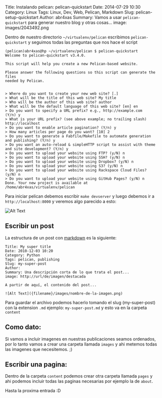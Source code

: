Title: Instalando pelican: pelican-quickstart
Date: 2014-07-29 10:30
Category: Linux
Tags: Linux, Dev, Web, Pelican, Markdown
Slug: pelican-setup-quickstart
Author: abr4xas
Summary: Vamos a usar ```pelican-quickstart``` para generar nuestro blog y otras cosas...
image: images/2043492.png

Dentro de nuestro directorio ```~/virtualenv/pelican``` escribimos ```pelican-quickstart``` y seguimos todas las preguntas que nos hace el script


```
(pelican)abr4xas@hp ~/virtualenv/pelican $ pelican-quickstart
Welcome to pelican-quickstart v3.4.0.

This script will help you create a new Pelican-based website.

Please answer the following questions so this script can generate the files
needed by Pelican.

    
> Where do you want to create your new web site? [.] 
> What will be the title of this web site? My title
> Who will be the author of this web site? author
> What will be the default language of this web site? [en] en
> Do you want to specify a URL prefix? e.g., http://example.com   (Y/n) y
> What is your URL prefix? (see above example; no trailing slash) http://localhost
> Do you want to enable article pagination? (Y/n) y
> How many articles per page do you want? [10] 2
> Do you want to generate a Fabfile/Makefile to automate generation and publishing? (Y/n) y
> Do you want an auto-reload & simpleHTTP script to assist with theme and site development? (Y/n) y
> Do you want to upload your website using FTP? (y/N) n
> Do you want to upload your website using SSH? (y/N) n
> Do you want to upload your website using Dropbox? (y/N) n
> Do you want to upload your website using S3? (y/N) n
> Do you want to upload your website using Rackspace Cloud Files? (y/N) n
> Do you want to upload your website using GitHub Pages? (y/N) n
Done. Your new project is available at /home/abr4xas/virtualenv/pelican
```
Para iniciar pelican debemos escribir ```make devserver``` y luego debemos ir a ```http://localhost:8000``` y veremos algo parecido a esto:

![Alt Text]({filename}/images/pelican1.png)

## Escribir un post

La estructura de un post con [markdown](http://blog.abr4xas.org/markdown-syntax.html) es la siguiente:

```
Title: My super title
Date: 2010-12-03 10:20
Category: Python
Tags: pelican, publishing
Slug: my-super-post
Author: 
Summary: Una descripción corta de lo que trata el post... 
image: http://url/de/imagen/destacada

A partir de aquí, el contenido del post... 

![Alt Text]({filename}/images/nombre-de-la-imagen.png)

```

Para guardar el archivo podemos hacerlo tomando el slug (my-super-post) con la extension ```.md``` ejemplo: ```my-super-post.md``` y esto va en la carpeta ```content``` 


## Como dato:
Si vamos a incluir imagenes en nuestras publicaciones seamos ordenados, por lo tanto vamos a crear una carpeta llamada ```images``` y ahi metemos todas las imagenes que necesitemos. ;)

## Escribir una pagina:

Dentro de la carpeta ```content``` podemos crear otra carpeta llamada ```pages``` y ahi podemos incluir todas las paginas necesarias por ejemplo la de ```about```.


Hasta la proxima entrada :D
